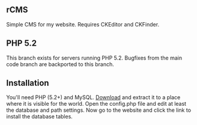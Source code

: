 ## rCMS

Simple CMS for my website. Requires CKEditor and CKFinder.

## PHP 5.2
This branch exists for servers running PHP 5.2. Bugfixes from the main code branch are backported to this branch.

## Installation
You'll need PHP (5.2+) and MySQL. [Download](https://github.com/rutgerkok/rCMS/archive/php52.zip) and extract it to a place where it is visible for the world. Open the config.php file and edit at least the database and path settings. Now go to the website and click the link to install the database tables.

